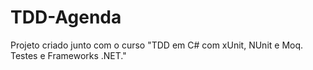 # TDD-Agenda
<p>Projeto criado junto com o curso "TDD em C# com xUnit, NUnit e Moq. Testes e Frameworks .NET."</p>
